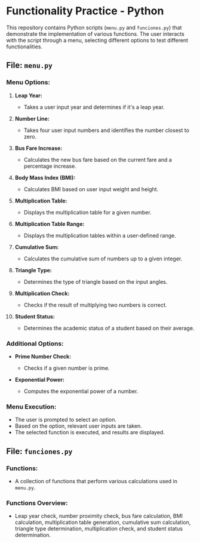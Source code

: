 # Functionality Practice - Python

This repository contains Python scripts (`menu.py` and `funciones.py`) that demonstrate the implementation of various functions. The user interacts with the script through a menu, selecting different options to test different functionalities.

## File: `menu.py`
### Menu Options:
1. **Leap Year:**
   - Takes a user input year and determines if it's a leap year.

2. **Number Line:**
   - Takes four user input numbers and identifies the number closest to zero.

3. **Bus Fare Increase:**
   - Calculates the new bus fare based on the current fare and a percentage increase.

4. **Body Mass Index (BMI):**
   - Calculates BMI based on user input weight and height.

5. **Multiplication Table:**
   - Displays the multiplication table for a given number.

6. **Multiplication Table Range:**
   - Displays the multiplication tables within a user-defined range.

7. **Cumulative Sum:**
   - Calculates the cumulative sum of numbers up to a given integer.

8. **Triangle Type:**
   - Determines the type of triangle based on the input angles.

9. **Multiplication Check:**
   - Checks if the result of multiplying two numbers is correct.

10. **Student Status:**
    - Determines the academic status of a student based on their average.

### Additional Options:
- **Prime Number Check:**
  - Checks if a given number is prime.

- **Exponential Power:**
  - Computes the exponential power of a number.

### Menu Execution:
- The user is prompted to select an option.
- Based on the option, relevant user inputs are taken.
- The selected function is executed, and results are displayed.

## File: `funciones.py`
### Functions:
- A collection of functions that perform various calculations used in `menu.py`.

### Functions Overview:
- Leap year check, number proximity check, bus fare calculation, BMI calculation, multiplication table generation, cumulative sum calculation, triangle type determination, multiplication check, and student status determination.
